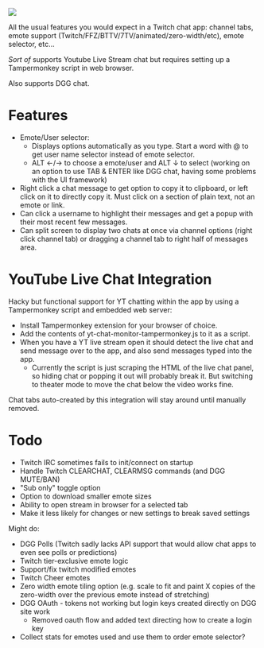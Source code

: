 ![](./demo.gif)

All the usual features you would expect in a Twitch chat app: channel tabs, emote support (Twitch/FFZ/BTTV/7TV/animated/zero-width/etc), emote selector, etc...

_Sort of_ supports Youtube Live Stream chat but requires setting up a Tampermonkey script in web browser.

Also supports DGG chat. 

# Features

- Emote/User selector: 
  - Displays options automatically as you type. Start a word with @ to get user name selector instead of emote selector.
  - ALT ←/→	to choose a emote/user and ALT ↓ to select (working on an option to use TAB & ENTER like DGG chat, having some problems with the UI framework)
- Right click a chat message to get option to copy it to clipboard, or left click on it to directly copy it. Must click on a section of plain text, not an emote or link.
- Can click a username to highlight their messages and get a popup with their most recent few messages.
- Can split screen to display two chats at once via channel options (right click channel tab) or dragging a channel tab to right half of messages area.

# YouTube Live Chat Integration

Hacky but functional support for YT chatting within the app by using a Tampermonkey script and embedded web server:

- Install Tampermonkey extension for your browser of choice.
- Add the contents of yt-chat-monitor-tampermonkey.js to it as a script.
- When you have a YT live stream open it should detect the live chat and send message over to the app, and also send messages typed into the app.
  - Currently the script is just scraping the HTML of the live chat panel, so hiding chat or popping it out will probably break it. But switching to theater mode to move the chat below the video works fine.

Chat tabs auto-created by this integration will stay around until manually removed.

# Todo

- Twitch IRC sometimes fails to init/connect on startup
- Handle Twitch CLEARCHAT, CLEARMSG commands (and DGG MUTE/BAN)
- "Sub only" toggle option
- Option to download smaller emote sizes
- Ability to open stream in browser for a selected tab
- Make it less likely for changes or new settings to break saved settings

Might do:

- DGG Polls (Twitch sadly lacks API support that would allow chat apps to even see polls or predictions)
- Twitch tier-exclusive emote logic
- Support/fix twitch modified emotes
- Twitch Cheer emotes
- Zero width emote tiling option (e.g. scale to fit and paint X copies of the zero-width over the previous emote instead of stretching)
- DGG OAuth - tokens not working but login keys created directly on DGG site work
  - Removed oauth flow and added text directing how to create a login key
- Collect stats for emotes used and use them to order emote selector?